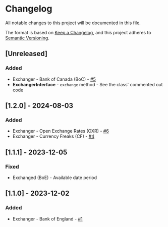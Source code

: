 # Changelog
All notable changes to this project will be documented in this file.

The format is based on [Keep a Changelog](https://keepachangelog.com/en/1.0.0/),
and this project adheres to [Semantic Versioning](https://semver.org/spec/v2.0.0.html).

## [Unreleased]

### Added
- Exchanger - Bank of Canada (BoC) - [\#5](../../../issues/5)
- **ExchangerInterface** - `exchange` method - See the class' commented out code

## [1.2.0] - 2024-08-03

### Added
- Exchanger - Open Exchange Rates (OXR) - [\#6](../../../issues/6)
- Exchanger - Currency Freaks (CF) - [\#4](../../../issues/4)

## [1.1.1] - 2023-12-05

### Fixed
- Exchanged (BoE) - Available date period

## [1.1.0] - 2023-12-02

### Added
- Exchanger - Bank of England - [\#1](../../../issues/1)
